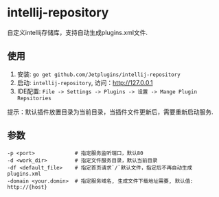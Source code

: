 # intellij-repository

自定义intellij存储库，支持自动生成plugins.xml文件.

## 使用

1. 安装: `go get github.com/Jetplugins/intellij-repository`
2. 启动: `intellij-repository`, 访问：<http://127.0.0.1>
3. IDE配置: `File -> Settings -> Plugins -> 设置 -> Mange Plugin Repsitories`

提示：默认插件放置目录为当前目录，当插件文件更新后，需要重新启动服务.

## 参数

```shell
-p <port>             # 指定服务监听端口，默认80
-d <work_dir>         # 指定文件服务目录，默认当前目录
-df <default_file>    # 指定首页请求`/`默认文件，指定后不再自动生成plugins.xml
-domain <your.domin>  # 指定服务域名, 生成文件下载地址需要, 默认值: http://{host}
```